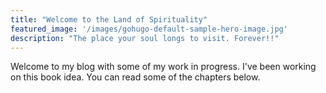 ```yaml
---
title: "Welcome to the Land of Spirituality"
featured_image: '/images/gohugo-default-sample-hero-image.jpg'
description: "The place your soul longs to visit. Forever!!"
---
```

Welcome to my blog with some of my work in progress. I've been working on this book idea. You can read some of the chapters below.
